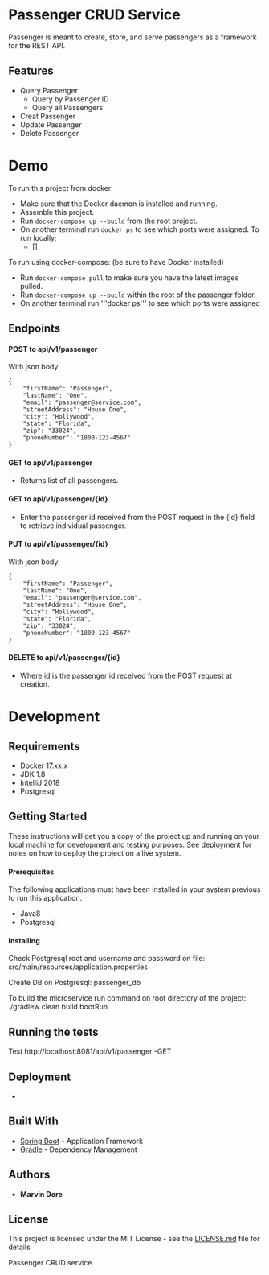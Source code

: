 # Passenger CRUD Service
Passenger is meant to create, store, and serve passengers as a framework for the REST API.


## Features
* Query Passenger
    * Query by Passenger ID
    * Query all Passengers
* Creat Passenger
* Update Passenger
* Delete Passenger

# Demo
To run this project from docker:
* Make sure that the Docker daemon is installed and running.
* Assemble this project.
* Run ```docker-compose up --build``` from the root project.
* On another terminal run ```docker ps``` to see which ports were assigned.
To run locally:
   - []

To run using docker-compose: (be sure to have Docker installed)
   - Run `docker-compose pull` to make sure you have the latest images pulled.
   - Run `docker-compose up --build` within the root of the passenger folder.
   - On another terminal run '''docker ps''' to see which ports were assigned
## Endpoints

#### POST to api/v1/passenger

With json body:

```
{
	"firstName": "Passenger",
	"lastName": "One",
	"email": "passenger@service.com",
	"streetAddress": "House One",
	"city": "Hollywood",
	"state": "Florida",
	"zip": "33024",
	"phoneNumber": "1800-123-4567"
}
```

#### GET to api/v1/passenger
* Returns list of all passengers.

#### GET to api/v1/passenger/{id}
* Enter the passenger id received from the POST request in the {id} field to retrieve individual passenger.

#### PUT to api/v1/passenger/{id}

With json body:

```
{
	"firstName": "Passenger",
	"lastName": "One",
	"email": "passenger@service.com",
	"streetAddress": "House One",
	"city": "Hollywood",
	"state": "Florida",
	"zip": "33024",
	"phoneNumber": "1800-123-4567"
}
```

#### DELETE to api/v1/passenger/{id}
* Where id is the passenger id received from the POST request at creation.

# Development

## Requirements
* Docker 17.xx.x
* JDK 1.8
* IntelliJ 2018
* Postgresql


## Getting Started

These instructions will get you a copy of the project up and running on your local machine for development and testing purposes. See deployment for notes on how to deploy the project on a live system.

#### Prerequisites

The following applications must have been installed in your system previous to run this application.

 - Java8
 - Postgresql
 
#### Installing

Check Postgresql root and username and password on file:
   src/main/resources/application.properties
   
Create DB on Postgresql:
   passenger_db

To build the microservice run command on root directory of the project:
   ./gradlew clean build bootRun
   

## Running the tests

Test http://localhost:8081/api/v1/passenger -GET

## Deployment

-

## Built With

* [Spring Boot](https://spring.io/docs) - Application Framework
* [Gradle](https://docs.gradle.org/4.2/release-notes.html) - Dependency Management

## Authors

* **Marvin Dore**

## License

This project is licensed under the MIT License - see the [LICENSE.md](LICENSE.md) file for details

Passenger CRUD service
